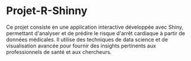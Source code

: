 # Projet-R-Shinny
Ce projet consiste en une application interactive développée avec Shiny, permettant d'analyser et de prédire le risque d'arrêt cardiaque à partir de données médicales. Il utilise des techniques de data science et de visualisation avancée pour fournir des insights pertinents aux professionnels de santé et aux chercheurs.
